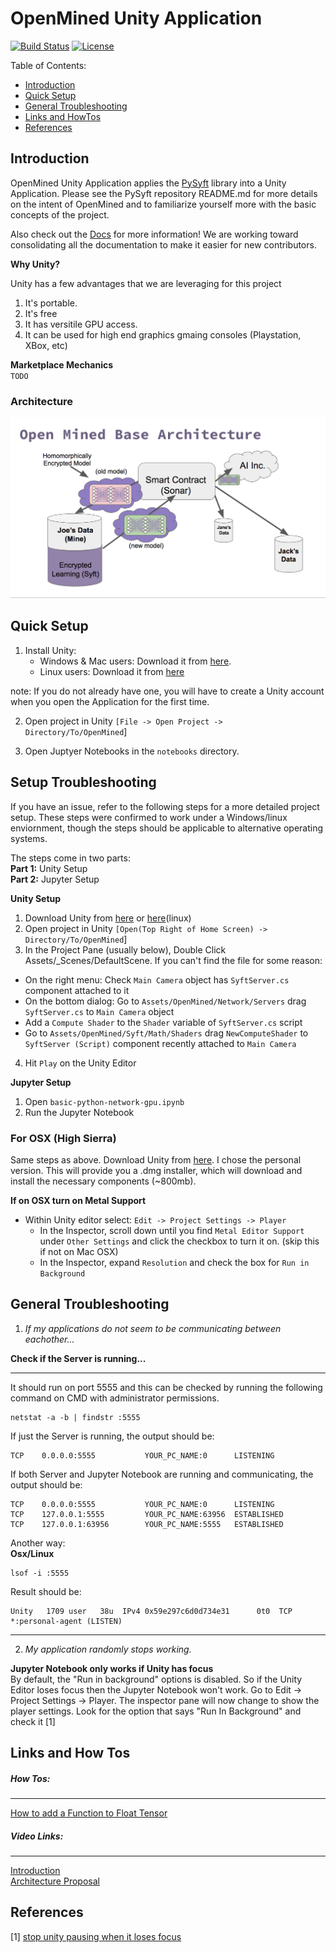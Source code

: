 OpenMined Unity Application
=============================================
[![Build Status](https://travis-ci.org/OpenMined/OpenMined.svg?branch=master)](https://travis-ci.org/OpenMined/OpenMined) [![License](https://img.shields.io/badge/License-Apache%202.0-blue.svg)](https://opensource.org/licenses/Apache-2.0)

Table of Contents:   

 * [Introduction](#introduction)
 * [Quick Setup](#quick-setup)
 * [General Troubleshooting](#general-troubleshooting)
 * [Links and HowTos](#links-and-how-tos)
 * [References](#references)

## Introduction

OpenMined Unity Application applies the [PySyft](https://github.com/OpenMined/PySyft) library into a Unity Application. Please see the PySyft repository README.md for more details on the intent of OpenMined and to familiarize yourself more with the basic concepts of the project.

Also check out the [Docs](https://github.com/OpenMined/Docs) for more information! We are working toward consolidating all the documentation to make it easier for new contributors.

**Why Unity?**

Unity has a few advantages that we are leveraging for this project

1. It's portable.
2. It's free
3. It has versitile GPU access.  
4. It can be used for high end graphics gmaing consoles (Playstation, XBox, etc)

**Marketplace Mechanics**  
`TODO`

### Architecture

![Open Mined Architecture](images/architecture.png)

## Quick Setup

1. Install Unity:
    - Windows & Mac users: Download it from [here](https://store.unity.com/).
    - Linux users: Download it from [here](http://beta.unity3d.com/download/ee86734cf592/public_download.html)

note: If you do not already have one, you will have to create a Unity account when you open the Application for the first time.

2. Open project in Unity `[File -> Open Project -> Directory/To/OpenMined`]

3. Open Juptyer Notebooks in the `notebooks` directory.  

## Setup Troubleshooting

If you have an issue, refer to the following steps for a more detailed project setup. These steps were confirmed to work under a Windows/linux enviornment, though the steps should be applicable to alternative operating systems.

The steps come in two parts:   
**Part 1:** Unity Setup   
**Part 2:** Jupyter Setup

**Unity Setup**  

1. Download Unity from [here](https://store.unity.com/) or [here](http://beta.unity3d.com/download/ee86734cf592/public_download.html)(linux)  
  2. Open project in Unity `[Open(Top Right of Home Screen) -> Directory/To/OpenMined`]
2. In the Project Pane (usually below), Double Click Assets/_Scenes/DefaultScene. If you can't find the file for some reason:
- On the right menu: Check `Main Camera` object has `SyftServer.cs` component attached to it
- On the bottom dialog: Go to `Assets/OpenMined/Network/Servers` drag `SyftServer.cs` to `Main Camera` object
- Add a `Compute Shader` to the `Shader` variable of `SyftServer.cs` script
- Go to `Assets/OpenMined/Syft/Math/Shaders` drag `NewComputeShader` to `SyftServer (Script)` component recently attached to `Main Camera`
4. Hit `Play` on the Unity Editor

**Jupyter Setup**

1. Open `basic-python-network-gpu.ipynb`
2. Run the Jupyter Notebook

### For OSX (High Sierra)

Same steps as above. Download Unity from [here](https://store.unity.com/). I chose the personal version. This will provide you a .dmg installer, which will download and install the necessary components (~800mb).

**If on OSX turn on Metal Support**  

- Within Unity editor select: `Edit -> Project Settings -> Player`
    - In the Inspector, scroll down until you find `Metal Editor Support` under `Other Settings` and click the checkbox to turn it on. (skip this if not on Mac OSX)
    - In the Inspector, expand `Resolution` and check the box for `Run in Background`

## General Troubleshooting

1) *If my applications do not seem to be communicating between eachother...*

**Check if the Server is running...**
___
It should run on port 5555 and this can be checked by running the following command on CMD with administrator permissions.  
```
netstat -a -b | findstr :5555  
```
If just the Server is running, the output should be:  
```
TCP    0.0.0.0:5555           YOUR_PC_NAME:0      LISTENING
```
If both Server and Jupyter Notebook are running and communicating, the output should be:  

```
TCP    0.0.0.0:5555           YOUR_PC_NAME:0      LISTENING
TCP    127.0.0.1:5555         YOUR_PC_NAME:63956  ESTABLISHED
TCP    127.0.0.1:63956        YOUR_PC_NAME:5555   ESTABLISHED
```
Another way:   
**Osx/Linux**  

```  
lsof -i :5555
```
Result should be:   

```  
Unity   1709 user   38u  IPv4 0x59e297c6d0d734e31      0t0  TCP *:personal-agent (LISTEN)
```
---

2) *My application randomly stops working.*   

**Jupyter Notebook only works if Unity has focus**  
	By default, the "Run in background" options is disabled. So if the Unity Editor loses focus then the Jupyter Notebook won't work.
Go to Edit -> Project Settings -> Player. The inspector pane will now change to show the player settings. Look for the option that says "Run In Background" and check it [1]


## Links and How Tos

##### How Tos:
---
[How to add a Function to Float Tensor](https://docs.google.com/document/d/1WRd7gGLFN0Awtf86AICYIHtg3gfFWLBa5wYTthsB3i0/edit?usp=sharing)

##### Video Links:
---
[Introduction](https://www.youtube.com/watch?v=sXFmKquiVnk)  
[Architecture Proposal](https://www.youtube.com/watch?v=47enlQQcMQc)  

## References

[1] [stop unity pausing when it loses focus](https://answers.unity.com/questions/42509/stop-unity-pausing-when-it-loses-focus.html)

